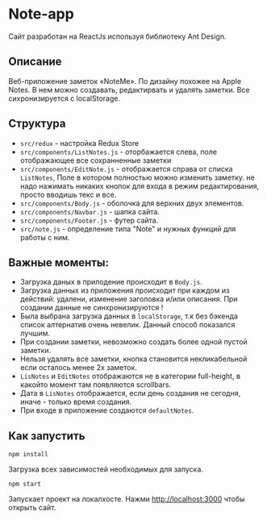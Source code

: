 # Note-app

Сайт разработан на ReactJs используя библиотеку Ant Design.

## Описание
Веб-приложение заметок «NoteMe». По дизайну похожее на Apple Notes. 
В нем можно создавать, редактирвать и удалять заметки. 
Все сихронизируется с localStorage.

## Структура
- `src/redux` - настройка Redux Store
- `src/components/ListNotes.js` - оторбажается слева, поле отображающее все сохранненные заметки
- `src/components/EditNote.js` - отображается справа от списка `ListNotes`, Поле в котором полностью можно изменить заметку. не надо нажимать никаких кнопок для входа в режим редактирования, просто вводишь текс и все.
- `src/components/Body.js` - оболочка для верхних двух элементов.
- `src/components/Navbar.js` - шапка сайта.
- `src/components/Footer.js` - футер сайта.
- `src/note.js` - определение типа "Note" и нужных функций для работы с ним.

## Важные моменты:
- Загрузка даных в прилодение происходит в `Body.js`.
- Загрузка данных из приложения происходит при каждом из действий: удалени, изменение заголовка и/или описания. При создании данные не синхронизируются !
- Была выбрана загрузка данных в `localStorage`, т.к без бэкенда список алтернатив очень невелик. Данный способ показался лучшим.
- При создании заметки, невозможно создать более одной пустой заметки.
- Нельзя удалять все заметки, кнопка становится некликабельной если осталось менее 2х заметок.
- `LisNotes` и `EditNotes` отображаются не в категории full-height, в какойто момент там появляются scrollbars.
- Дата в `LisNotes` отображается, если день создания не сегодня, иначе - только время создания.
- При входе в приложение создаются `defaultNotes`.

## Как запустить
 `npm install`

Загрузка всех зависимостей необходимых для запуска.

 `npm start`

Запускает проект на локалхосте. 
Нажми [http://localhost:3000](http://localhost:3000) чтобы открыть сайт.

